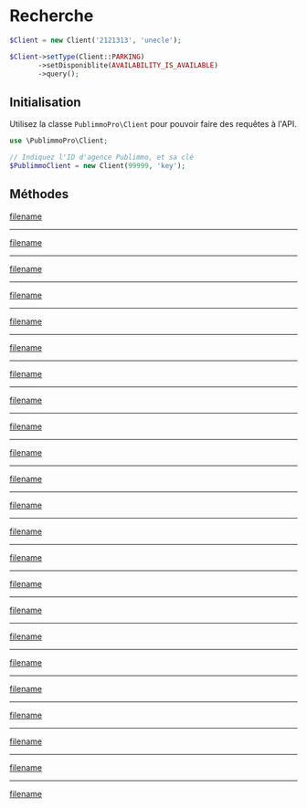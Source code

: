 # Recherche

```php
$Client = new Client('2121313', 'unecle');

$Client->setType(Client::PARKING)
       ->setDisponiblite(AVAILABILITY_IS_AVAILABLE)
       ->query();
```

## Initialisation

Utilisez la classe `PublimmoPro\Client` pour pouvoir faire des requêtes à l'API.

```php
use \PublimmoPro\Client;

// Indiquez l'ID d'agence Publimmo, et sa clé
$PublimmoClient = new Client(99999, 'key');
```

## Méthodes

[filename](client/query.md ':include')

---

[filename](client/getQueryURL.md ':include')

---

[filename](client/setCity.md ':include')

---

[filename](client/setCityId.md ':include')

---

[filename](client/setCountry.md ':include')

---

[filename](client/setCourtierId.md ':include')

---

[filename](client/setDisponiblite.md ':include')

---

[filename](client/setDistance.md ':include')

---

[filename](client/setForeigners.md ':include')

---

[filename](client/setReference.md ':include')

---

[filename](client/setIds.md ':include')

---

[filename](client/setLanguage.md ':include')

---

[filename](client/setLocationType.md ':include')

---

[filename](client/setNpaOrder.md ':include')

---

[filename](client/setRange.md ':include')

---

[filename](client/setPromotionType.md ':include')

---

[filename](client/setRegion.md ':include')

---

[filename](client/setResidenceSecondaire.md ':include')

---

[filename](client/setSearchString.md ':include')

---

[filename](client/setSelfOnly.md ':include')

---

[filename](client/setOrder.md ':include')

---

[filename](client/setTransaction.md ':include')

---

[filename](client/setType.md ':include')

